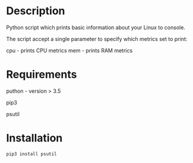 # Description
Python script which prints basic information about your Linux  to console.

The script accept a single parameter to specify which metrics set to print:

  cpu - prints CPU metrics
  mem - prints RAM metrics
  
  # Requirements
  
  puthon - version > 3.5

  pip3

  psutil
  
  # Installation
    pip3 install psutil
    
